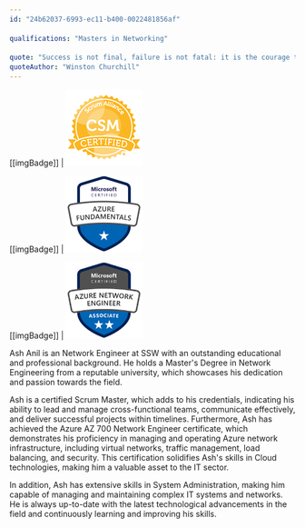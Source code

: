 ```yaml
---
id: "24b62037-6993-ec11-b400-0022481856af"

qualifications: "Masters in Networking"

quote: "Success is not final, failure is not fatal: it is the courage to continue that counts."
quoteAuthor: "Winston Churchill"
---
```

[[imgBadge]]
| ![](../badges/Certification-scrumalliance-master.png)  

[[imgBadge]]
| ![](../badges/Certification-microsoft-azure-fundamentals.png)

[[imgBadge]]
| ![](../badges/Certification-microsoft-azure-network-engineer.png)  

Ash Anil is an Network Engineer at SSW with an outstanding educational and professional background. He holds a Master's Degree in Network Engineering from a reputable university, which showcases his dedication and passion towards the field.

Ash is a certified Scrum Master, which adds to his credentials, indicating his ability to lead and manage cross-functional teams, communicate effectively, and deliver successful projects within timelines. Furthermore, Ash has achieved the Azure AZ 700 Network Engineer certificate, which demonstrates his proficiency in managing and operating Azure network infrastructure, including virtual networks, traffic management, load balancing, and security. This certification solidifies Ash's skills in Cloud technologies, making him a valuable asset to the IT sector.

In addition, Ash has extensive skills in System Administration, making him capable of managing and maintaining complex IT systems and networks. He is always up-to-date with the latest technological advancements in the field and continuously learning and improving his skills.
